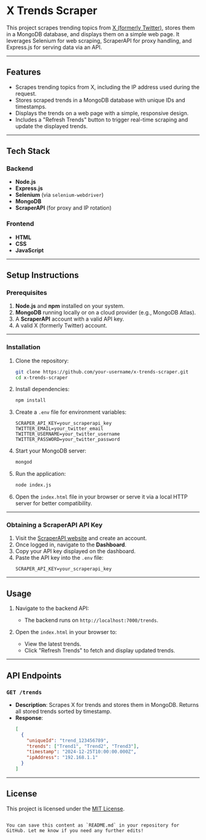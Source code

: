 # X Trends Scraper

This project scrapes trending topics from [X (formerly Twitter)](https://x.com), stores them in a MongoDB database, and displays them on a simple web page. It leverages Selenium for web scraping, ScraperAPI for proxy handling, and Express.js for serving data via an API.

---

## Features

- Scrapes trending topics from X, including the IP address used during the request.
- Stores scraped trends in a MongoDB database with unique IDs and timestamps.
- Displays the trends on a web page with a simple, responsive design.
- Includes a "Refresh Trends" button to trigger real-time scraping and update the displayed trends.

---

## Tech Stack

### Backend
- **Node.js**
- **Express.js**
- **Selenium** (via `selenium-webdriver`)
- **MongoDB**
- **ScraperAPI** (for proxy and IP rotation)

### Frontend
- **HTML**
- **CSS**
- **JavaScript**

---

## Setup Instructions

### Prerequisites
1. **Node.js** and **npm** installed on your system.
2. **MongoDB** running locally or on a cloud provider (e.g., MongoDB Atlas).
3. A **ScraperAPI** account with a valid API key.
4. A valid X (formerly Twitter) account.

---

### Installation

1. Clone the repository:
   ```bash
   git clone https://github.com/your-username/x-trends-scraper.git
   cd x-trends-scraper
   ```

2. Install dependencies:
   ```bash
   npm install
   ```

3. Create a `.env` file for environment variables:
   ```env
   SCRAPER_API_KEY=your_scraperapi_key
   TWITTER_EMAIL=your_twitter_email
   TWITTER_USERNAME=your_twitter_username
   TWITTER_PASSWORD=your_twitter_password
   ```

4. Start your MongoDB server:
   ```bash
   mongod
   ```

5. Run the application:
   ```bash
   node index.js
   ```

6. Open the `index.html` file in your browser or serve it via a local HTTP server for better compatibility.

---

### Obtaining a ScraperAPI API Key

1. Visit the [ScraperAPI website](https://www.scraperapi.com/) and create an account.
2. Once logged in, navigate to the **Dashboard**.
3. Copy your API key displayed on the dashboard.
4. Paste the API key into the `.env` file:
   ```env
   SCRAPER_API_KEY=your_scraperapi_key
   ```

---

## Usage

1. Navigate to the backend API:
   - The backend runs on `http://localhost:7000/trends`.

2. Open the `index.html` in your browser to:
   - View the latest trends.
   - Click "Refresh Trends" to fetch and display updated trends.

---

## API Endpoints

### `GET /trends`
- **Description**: Scrapes X for trends and stores them in MongoDB. Returns all stored trends sorted by timestamp.
- **Response**:
  ```json
  [
    {
      "uniqueId": "trend_123456789",
      "trends": ["Trend1", "Trend2", "Trend3"],
      "timestamp": "2024-12-25T10:00:00.000Z",
      "ipAddress": "192.168.1.1"
    }
  ]
  ```

---

## License

This project is licensed under the [MIT License](https://opensource.org/licenses/MIT).
```

You can save this content as `README.md` in your repository for GitHub. Let me know if you need any further edits!
